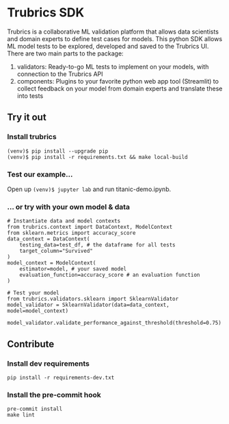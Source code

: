 # Trubrics SDK

Trubrics is a collaborative ML validation platform that allows data scientists and domain experts to define test cases for models. This python SDK allows ML model tests to be explored, developed and saved to the Trubrics UI. There are two main parts to the package:
1. validators: Ready-to-go ML tests to implement on your models, with connection to the Trubrics API
2. components: Plugins to your favorite python web app tool (Streamlit) to collect feedback on your model from domain experts and translate these into tests

## Try it out
### Install trubrics
```
(venv)$ pip install --upgrade pip
(venv)$ pip install -r requirements.txt && make local-build
```
### Test our example...
Open up `(venv)$ jupyter lab` and run titanic-demo.ipynb.

### ... or try with your own model & data
```
# Instantiate data and model contexts
from trubrics.context import DataContext, ModelContext
from sklearn.metrics import accuracy_score
data_context = DataContext(
    testing_data=test_df, # the dataframe for all tests
    target_column="Survived"
)
model_context = ModelContext(
    estimator=model, # your saved model
    evaluation_function=accuracy_score # an evaluation function
)

# Test your model
from trubrics.validators.sklearn import SklearnValidator
model_validator = SklearnValidator(data=data_context, model=model_context)

model_validator.validate_performance_against_threshold(threshold=0.75)
```

## Contribute
### Install dev requirements
```
pip install -r requirements-dev.txt
```
### Install the pre-commit hook
```
pre-commit install
make lint
```
